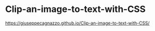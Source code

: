 # Clip-an-image-to-text-with-CSS

https://giuseppecagnazzo.github.io/Clip-an-image-to-text-with-CSS/
